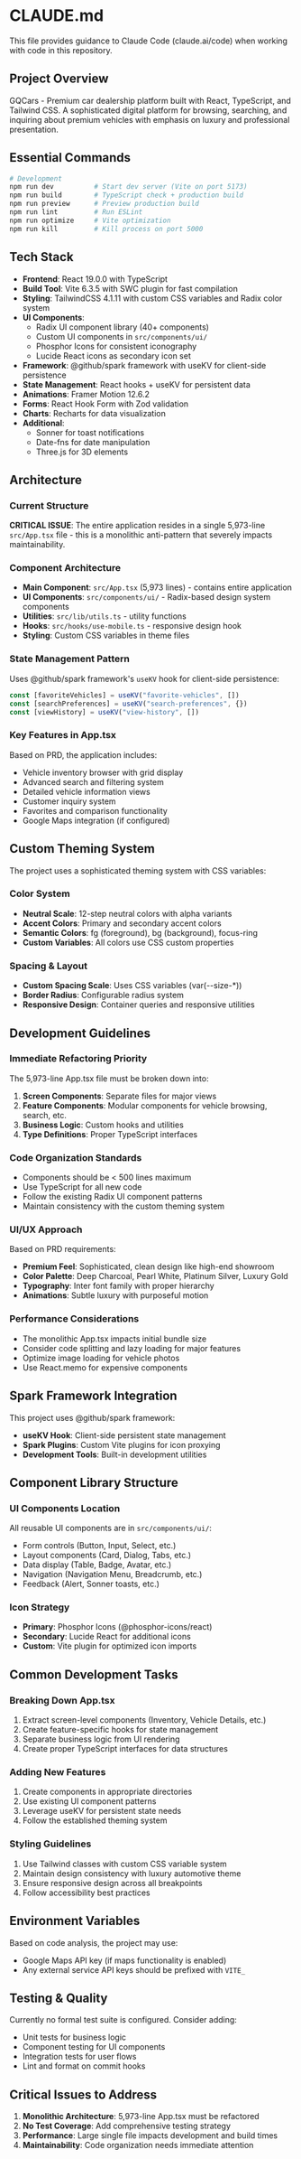 # CLAUDE.md

This file provides guidance to Claude Code (claude.ai/code) when working with code in this repository.

## Project Overview

GQCars - Premium car dealership platform built with React, TypeScript, and Tailwind CSS. A sophisticated digital platform for browsing, searching, and inquiring about premium vehicles with emphasis on luxury and professional presentation.

## Essential Commands

```bash
# Development
npm run dev          # Start dev server (Vite on port 5173)
npm run build        # TypeScript check + production build  
npm run preview      # Preview production build
npm run lint         # Run ESLint
npm run optimize     # Vite optimization
npm run kill         # Kill process on port 5000
```

## Tech Stack

- **Frontend**: React 19.0.0 with TypeScript
- **Build Tool**: Vite 6.3.5 with SWC plugin for fast compilation
- **Styling**: TailwindCSS 4.1.11 with custom CSS variables and Radix color system
- **UI Components**: 
  - Radix UI component library (40+ components)
  - Custom UI components in `src/components/ui/`
  - Phosphor Icons for consistent iconography
  - Lucide React icons as secondary icon set
- **Framework**: @github/spark framework with useKV for client-side persistence
- **State Management**: React hooks + useKV for persistent data
- **Animations**: Framer Motion 12.6.2
- **Forms**: React Hook Form with Zod validation
- **Charts**: Recharts for data visualization
- **Additional**: 
  - Sonner for toast notifications
  - Date-fns for date manipulation
  - Three.js for 3D elements

## Architecture

### Current Structure
**CRITICAL ISSUE**: The entire application resides in a single 5,973-line `src/App.tsx` file - this is a monolithic anti-pattern that severely impacts maintainability.

### Component Architecture
- **Main Component**: `src/App.tsx` (5,973 lines) - contains entire application
- **UI Components**: `src/components/ui/` - Radix-based design system components
- **Utilities**: `src/lib/utils.ts` - utility functions
- **Hooks**: `src/hooks/use-mobile.ts` - responsive design hook
- **Styling**: Custom CSS variables in theme files

### State Management Pattern
Uses @github/spark framework's `useKV` hook for client-side persistence:
```typescript
const [favoriteVehicles] = useKV("favorite-vehicles", [])
const [searchPreferences] = useKV("search-preferences", {})
const [viewHistory] = useKV("view-history", [])
```

### Key Features in App.tsx
Based on PRD, the application includes:
- Vehicle inventory browser with grid display
- Advanced search and filtering system
- Detailed vehicle information views
- Customer inquiry system
- Favorites and comparison functionality
- Google Maps integration (if configured)

## Custom Theming System

The project uses a sophisticated theming system with CSS variables:

### Color System
- **Neutral Scale**: 12-step neutral colors with alpha variants
- **Accent Colors**: Primary and secondary accent colors
- **Semantic Colors**: fg (foreground), bg (background), focus-ring
- **Custom Variables**: All colors use CSS custom properties

### Spacing & Layout
- **Custom Spacing Scale**: Uses CSS variables (var(--size-*))
- **Border Radius**: Configurable radius system
- **Responsive Design**: Container queries and responsive utilities

## Development Guidelines

### Immediate Refactoring Priority
The 5,973-line App.tsx file must be broken down into:
1. **Screen Components**: Separate files for major views
2. **Feature Components**: Modular components for vehicle browsing, search, etc.
3. **Business Logic**: Custom hooks and utilities
4. **Type Definitions**: Proper TypeScript interfaces

### Code Organization Standards
- Components should be < 500 lines maximum
- Use TypeScript for all new code
- Follow the existing Radix UI component patterns
- Maintain consistency with the custom theming system

### UI/UX Approach
Based on PRD requirements:
- **Premium Feel**: Sophisticated, clean design like high-end showroom
- **Color Palette**: Deep Charcoal, Pearl White, Platinum Silver, Luxury Gold
- **Typography**: Inter font family with proper hierarchy
- **Animations**: Subtle luxury with purposeful motion

### Performance Considerations
- The monolithic App.tsx impacts initial bundle size
- Consider code splitting and lazy loading for major features
- Optimize image loading for vehicle photos
- Use React.memo for expensive components

## Spark Framework Integration

This project uses @github/spark framework:
- **useKV Hook**: Client-side persistent state management
- **Spark Plugins**: Custom Vite plugins for icon proxying
- **Development Tools**: Built-in development utilities

## Component Library Structure

### UI Components Location
All reusable UI components are in `src/components/ui/`:
- Form controls (Button, Input, Select, etc.)
- Layout components (Card, Dialog, Tabs, etc.)  
- Data display (Table, Badge, Avatar, etc.)
- Navigation (Navigation Menu, Breadcrumb, etc.)
- Feedback (Alert, Sonner toasts, etc.)

### Icon Strategy
- **Primary**: Phosphor Icons (@phosphor-icons/react)
- **Secondary**: Lucide React for additional icons
- **Custom**: Vite plugin for optimized icon imports

## Common Development Tasks

### Breaking Down App.tsx
1. Extract screen-level components (Inventory, Vehicle Details, etc.)
2. Create feature-specific hooks for state management
3. Separate business logic from UI rendering
4. Create proper TypeScript interfaces for data structures

### Adding New Features
1. Create components in appropriate directories
2. Use existing UI component patterns
3. Leverage useKV for persistent state needs
4. Follow the established theming system

### Styling Guidelines
1. Use Tailwind classes with custom CSS variable system
2. Maintain design consistency with luxury automotive theme
3. Ensure responsive design across all breakpoints
4. Follow accessibility best practices

## Environment Variables

Based on code analysis, the project may use:
- Google Maps API key (if maps functionality is enabled)
- Any external service API keys should be prefixed with `VITE_`

## Testing & Quality

Currently no formal test suite is configured. Consider adding:
- Unit tests for business logic
- Component testing for UI components  
- Integration tests for user flows
- Lint and format on commit hooks

## Critical Issues to Address

1. **Monolithic Architecture**: 5,973-line App.tsx must be refactored
2. **No Test Coverage**: Add comprehensive testing strategy
3. **Performance**: Large single file impacts development and build times
4. **Maintainability**: Code organization needs immediate attention